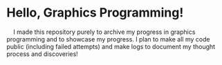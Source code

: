 # Hello, Graphics Programming!

    I made this repository purely to archive my progress in graphics programming and to showcase my progress. I plan to make all my code public (including failed attempts) and make logs to document my thought process and discoveries!
